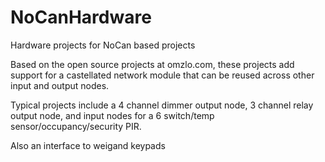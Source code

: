 # NoCanHardware

Hardware projects for NoCan based projects



Based on the open source projects at omzlo.com, these projects add support for a castellated network module that can be reused across other input and output nodes.

Typical projects include a 4 channel dimmer output node, 3 channel relay output node, and input nodes for a 6 switch/temp sensor/occupancy/security PIR.

Also an interface to weigand keypads
